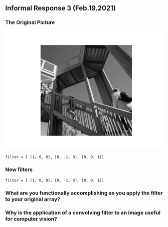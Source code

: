 ## Informal Response 3 (Feb.19.2021)

### The Original Picture 
![image_org](IR3_Original.png)
```
filter = [ [1, 0, 0], [0, -1, 0], [0, 0, 1]]
```
### New filters 

```
filter = [ [1, 0, 0], [0, -1, 0], [0, 0, 1]]
```

### What are you functionally accomplishing as you apply the filter to your original array?

### Why is the application of a convolving filter to an image useful for computer vision? 
